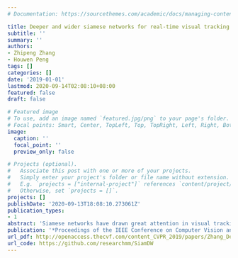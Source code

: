 ```yaml
---
# Documentation: https://sourcethemes.com/academic/docs/managing-content/

title: Deeper and wider siamese networks for real-time visual tracking
subtitle: ''
summary: ''
authors:
- Zhipeng Zhang
- Houwen Peng
tags: []
categories: []
date: '2019-01-01'
lastmod: 2020-09-14T02:08:10+08:00
featured: false
draft: false

# Featured image
# To use, add an image named `featured.jpg/png` to your page's folder.
# Focal points: Smart, Center, TopLeft, Top, TopRight, Left, Right, BottomLeft, Bottom, BottomRight.
image:
  caption: ''
  focal_point: ''
  preview_only: false

# Projects (optional).
#   Associate this post with one or more of your projects.
#   Simply enter your project's folder or file name without extension.
#   E.g. `projects = ["internal-project"]` references `content/project/deep-learning/index.md`.
#   Otherwise, set `projects = []`.
projects: []
publishDate: '2020-09-13T18:08:10.273061Z'
publication_types:
- 1
abstract: 'Siamese networks have drawn great attention in visual tracking because of their balanced accuracy and speed. However, the backbone networks used in Siamese trackers are relatively shallow, such as AlexNet, which does not fully take advantage of the capability of modern deep neural networks. In this paper, we investigate how to leverage deeper and wider convolutional neural networks to enhance tracking robustness and accuracy. We observe that direct replacement of backbones with existing powerful architectures, such as ResNet and Inception, does not bring improvements. The main reasons are that 1) large increases in the receptive field of neurons lead to reduced feature discriminability and localization precision; and 2) the network padding for convolutions induces a positional bias in learning. To address these issues, we propose new residual modules to eliminate the negative impact of padding, and further design new architectures using these modules with controlled receptive field size and network stride. The designed architectures are lightweight and guarantee real-time tracking speed when applied to SiamFC and SiamRPN. Experiments show that solely due to the proposed network architectures, our SiamFC+ and SiamRPN+ obtain up to 9.8%/6.3% (AUC), 23.3%/8.8% (EAO) and 24.4%/25.0% (EAO) relative improvements over the original versions on the OTB-15, VOT-16 and VOT-17 datasets, respectively.'
publication: '*Proceedings of the IEEE Conference on Computer Vision and Pattern Recognition*'
url_pdf: http://openaccess.thecvf.com/content_CVPR_2019/papers/Zhang_Deeper_and_Wider_Siamese_Networks_for_Real-Time_Visual_Tracking_CVPR_2019_paper.pdf
url_code: https://github.com/researchmm/SiamDW
---
```

